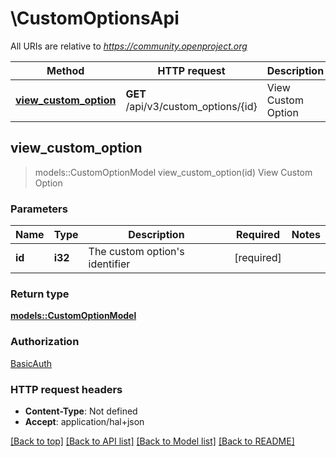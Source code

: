# \CustomOptionsApi

All URIs are relative to *https://community.openproject.org*

Method | HTTP request | Description
------------- | ------------- | -------------
[**view_custom_option**](CustomOptionsApi.md#view_custom_option) | **GET** /api/v3/custom_options/{id} | View Custom Option



## view_custom_option

> models::CustomOptionModel view_custom_option(id)
View Custom Option



### Parameters


Name | Type | Description  | Required | Notes
------------- | ------------- | ------------- | ------------- | -------------
**id** | **i32** | The custom option's identifier | [required] |

### Return type

[**models::CustomOptionModel**](CustomOptionModel.md)

### Authorization

[BasicAuth](../README.md#BasicAuth)

### HTTP request headers

- **Content-Type**: Not defined
- **Accept**: application/hal+json

[[Back to top]](#) [[Back to API list]](../README.md#documentation-for-api-endpoints) [[Back to Model list]](../README.md#documentation-for-models) [[Back to README]](../README.md)

